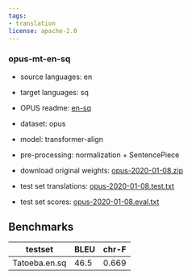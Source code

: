 ```yaml
---
tags:
- translation
license: apache-2.0
---
```


### opus-mt-en-sq

* source languages: en
* target languages: sq
*  OPUS readme: [en-sq](https://github.com/Helsinki-NLP/OPUS-MT-train/blob/master/models/en-sq/README.md)

*  dataset: opus
* model: transformer-align
* pre-processing: normalization + SentencePiece
* download original weights: [opus-2020-01-08.zip](https://object.pouta.csc.fi/OPUS-MT-models/en-sq/opus-2020-01-08.zip)
* test set translations: [opus-2020-01-08.test.txt](https://object.pouta.csc.fi/OPUS-MT-models/en-sq/opus-2020-01-08.test.txt)
* test set scores: [opus-2020-01-08.eval.txt](https://object.pouta.csc.fi/OPUS-MT-models/en-sq/opus-2020-01-08.eval.txt)

## Benchmarks

| testset               | BLEU  | chr-F |
|-----------------------|-------|-------|
| Tatoeba.en.sq 	| 46.5 	| 0.669 |

